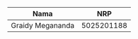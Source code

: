 | Nama             | NRP               |
| ---------------- | ----------------  |
| Graidy Megananda | 5025201188        |
